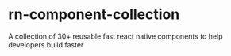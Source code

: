 # rn-component-collection
A collection of 30+ reusable fast react native components to help developers build faster
